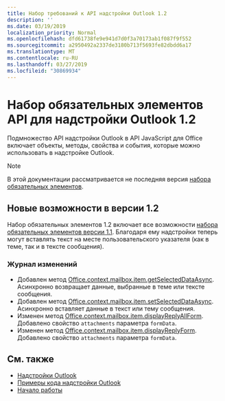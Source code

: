 ```yaml
---
title: Набор требований к API надстройки Outlook 1.2
description: ''
ms.date: 03/19/2019
localization_priority: Normal
ms.openlocfilehash: dfd61738fe9e941d7d0f3a70173ab1f087f9f552
ms.sourcegitcommit: a2950492a2337de3180b713f5693fe82dbdd6a17
ms.translationtype: MT
ms.contentlocale: ru-RU
ms.lasthandoff: 03/27/2019
ms.locfileid: "30869934"
---
```

# <a name="outlook-add-in-api-requirement-set-12"></a>Набор обязательных элементов API для надстройки Outlook 1.2

Подмножество API надстройки Outlook в API JavaScript для Office включает объекты, методы, свойства и события, которые можно использовать в надстройке Outlook.

> [!NOTE]
> В этой документации рассматривается не последняя версия [набора обязательных элементов](/office/dev/add-ins/reference/requirement-sets/outlook-api-requirement-sets). 

## <a name="whats-new-in-12"></a>Новые возможности в версии 1.2

Набор обязательных элементов 1.2 включает все возможности [набора обязательных элементов версии 1.1](../requirement-set-1.1/outlook-requirement-set-1.1.md). Благодаря ему надстройки теперь могут вставлять текст на месте пользовательского указателя (как в теме, так и в тексте сообщения).

### <a name="change-log"></a>Журнал изменений

- Добавлен метод [Office.context.mailbox.item.getSelectedDataAsync](office.context.mailbox.item.md#getselecteddataasynccoerciontype-options-callback--string). Асинхронно возвращает данные, выбранные в теме или тексте сообщения.
- Добавлен метод [Office.context.mailbox.item.setSelectedDataAsync](office.context.mailbox.item.md#setselecteddataasyncdata-options-callback). Асинхронно вставляет данные в текст или тему сообщения.
- Изменен метод [Office.context.mailbox.item.displayReplyAllForm](office.context.mailbox.item.md#displayreplyallformformdata-callback). Добавлено свойство `attachments` параметра `formData`.
- Изменен метод [Office.context.mailbox.item.displayReplyForm](office.context.mailbox.item.md#displayreplyformformdata-callback). Добавлено свойство `attachments` параметра `formData`.

## <a name="see-also"></a>См. также

- [Надстройки Outlook](/outlook/add-ins/)
- [Примеры кода надстройки Outlook](https://developer.microsoft.com/outlook/gallery/?filterBy=Outlook,Samples,Add-ins)
- [Начало работы](/outlook/add-ins/quick-start)
